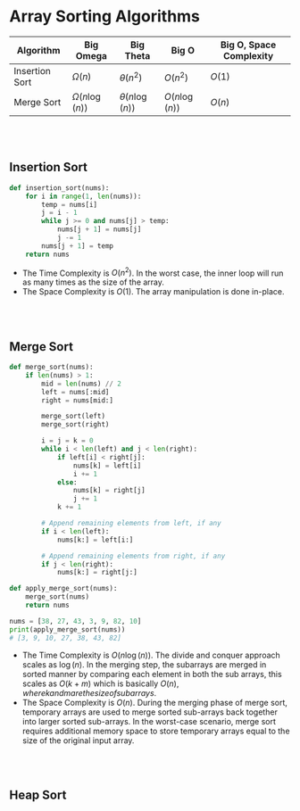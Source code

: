 # Array Sorting Algorithms

| Algorithm      | Big Omega           | Big Theta           | Big O          | Big O, Space Complexity |
| -------------- | ------------------- | ------------------- | -------------- | ----------------------- |
| Insertion Sort | $\Omega(n)$         | $\theta(n^2)$       | $O(n^2)$       | $O(1)$                  |
| Merge Sort     | $\Omega(n \log(n))$ | $\theta(n \log(n))$ | $O(n \log(n))$ | $O(n)$                  |

<br>
<br>

## Insertion Sort

```py
def insertion_sort(nums):
    for i in range(1, len(nums)):
        temp = nums[i]
        j = i - 1
        while j >= 0 and nums[j] > temp:
            nums[j + 1] = nums[j]
            j -= 1
        nums[j + 1] = temp
    return nums
```

- The Time Complexity is $O(n^2)$. In the worst case, the inner loop will run as many times as the size of the array.
- The Space Complexity is $O(1)$. The array manipulation is done in-place.

<br>
<br>

## Merge Sort

```py
def merge_sort(nums):
    if len(nums) > 1:
        mid = len(nums) // 2
        left = nums[:mid]
        right = nums[mid:]

        merge_sort(left)
        merge_sort(right)

        i = j = k = 0
        while i < len(left) and j < len(right):
            if left[i] < right[j]:
                nums[k] = left[i]
                i += 1
            else:
                nums[k] = right[j]
                j += 1
            k += 1

        # Append remaining elements from left, if any
        if i < len(left):
            nums[k:] = left[i:]

        # Append remaining elements from right, if any
        if j < len(right):
            nums[k:] = right[j:]

def apply_merge_sort(nums):
    merge_sort(nums)
    return nums

nums = [38, 27, 43, 3, 9, 82, 10]
print(apply_merge_sort(nums))
# [3, 9, 10, 27, 38, 43, 82]
```

- The Time Complexity is $O(n \log(n))$. The divide and conquer approach scales as $\log(n)$. In the merging step, the subarrays are merged in sorted manner by comparing each element in both the sub arrays, this scales as $O(k+m)$ which is basically $O(n), where k and m are the size of subarrays.$
- The Space Complexity is $O(n)$. During the merging phase of merge sort, temporary arrays are used to merge sorted sub-arrays back together into larger sorted sub-arrays. In the worst-case scenario, merge sort requires additional memory space to store temporary arrays equal to the size of the original input array.

<br>
<br>

## Heap Sort

